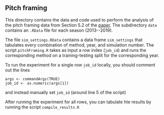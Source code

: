 ## Pitch framing

This directory contains the data and code used to perform the analysis of the pitch framing data from Section 5.2 of the [paper](https://arxiv.org/abs/2211.04459).
The subdirectory `data` contains an `.RData` file for each season (2013--2019). 

The file `sim_settings.RData` contains a data frame `sim_settings` that tabulates every combination of method, year, and simulation number.
The script `pitchFraming.R` takes as input a row index (`job_id`) and runs the corresponding method on a training-testing split for the corresponding year.

To run the experiment for a single row `job_id` locally, you should comment out the lines
```
args <- commandArgs(TRUE)
job_id <- as.numeric(args[1])
```
and instead manually set `job_id` (around line 5 of the script)

After running the experiment for all rows, you can tabulate hte results by running the script `compile_results.R`


